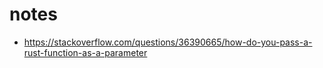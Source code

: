 # notes

* https://stackoverflow.com/questions/36390665/how-do-you-pass-a-rust-function-as-a-parameter
